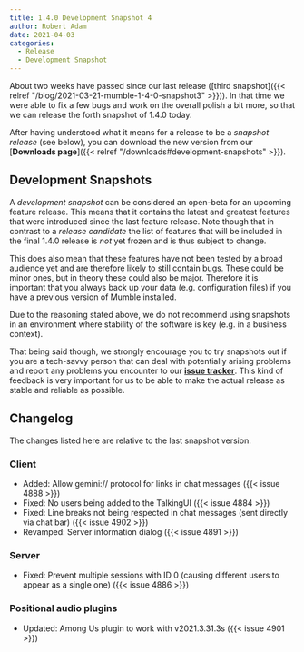 ```yaml
---
title: 1.4.0 Development Snapshot 4
author: Robert Adam
date: 2021-04-03
categories:
  - Release
  - Development Snapshot
---
```


About two weeks have passed since our last release ([third
snapshot]({{< relref "/blog/2021-03-21-mumble-1-4-0-snapshot3" >}})). In that time we were able to fix a few bugs and work
on the overall polish a bit more, so that we can release the forth snapshot of 1.4.0 today.

After having understood what it means for a release to be a _snapshot release_ (see below), you can download the new
version from our [**Downloads page**]({{< relref "/downloads#development-snapshots" >}}).

<!--more-->

## Development Snapshots

A _development snapshot_ can be considered an open-beta for an upcoming feature release. This means that it contains the
latest and greatest features that were introduced since the last feature release. Note though that in contrast to a
_release candidate_ the list of features that will be included in the final 1.4.0 release is _not_ yet frozen and is
thus subject to change.

This does also mean that these features have not been tested by a broad audience yet and are therefore likely to still
contain bugs. These could be minor ones, but in theory these could also be major. Therefore it is important that you
always back up your data (e.g. configuration files) if you have a previous version of Mumble installed.

Due to the reasoning stated above, we do not recommend using snapshots in an environment where stability of the software
is key (e.g. in a business context).

That being said though, we strongly encourage you to try snapshots out if you are a tech-savvy person that can deal with
potentially arising problems and report any problems you encounter to our
[**issue tracker**](https://github.com/mumble-voip/mumble/issues). This kind of feedback is very important for us to be
able to make the actual release as stable and reliable as possible.

## Changelog

The changes listed here are relative to the last snapshot version.

### Client

- Added: Allow gemini:// protocol for links in chat messages ({{< issue 4888 >}})
- Fixed: No users being added to the TalkingUI ({{< issue 4884 >}})
- Fixed: Line breaks not being respected in chat messages (sent directly via chat bar) ({{< issue 4902 >}})
- Revamped: Server information dialog ({{< issue 4891 >}})

### Server

- Fixed: Prevent multiple sessions with ID 0 (causing different users to appear as a single one) ({{< issue 4886 >}})

### Positional audio plugins

- Updated: Among Us plugin to work with v2021.3.31.3s ({{< issue 4901 >}})
